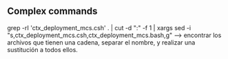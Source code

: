 ## Complex commands

grep -rI 'ctx_deployment_mcs.csh' . | cut -d ":" -f 1 | xargs sed -i "s,ctx_deployment_mcs.csh,ctx_deployment_mcs.bash,g" --> encontrar los archivos que tienen una cadena, separar el nombre, y realizar una sustitución a todos ellos.
